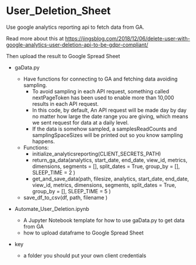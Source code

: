 # User_Deletion_Sheet
Use google analytics reporting api to fetch data from GA.

Read more about this at https://jingsblog.com/2018/12/06/delete-user-with-google-analytics-user-deletion-api-to-be-gdpr-compliant/

Then upload the result to Google Spread Sheet
* gaData.py
  - Have functions for connecting to GA and fetching data avoiding sampling.
    - To avoid sampling in each API request, something called nextPageToken has been used to enable more than 10,000 results in each API request.
    - In this code, by default, An API request will be made day by day no matter how large the date range you are giving, which means we sent request for data at a daily level.
    - If the data is somehow sampled, a samplesReadCounts and samplingSpaceSizes will be printed out so you know sampling happens.
  - Functions:
    - initialize_analyticsreporting(CLIENT_SECRETS_PATH)
    - return_ga_data(analytics,
                       start_date,
                       end_date,
                       view_id,
                       metrics,
                       dimensions,
                       segments = [],
                       split_dates = True,
                       group_by = [],
                       SLEEP_TIME = 2
                      )
    - get_and_save_data(path,
                        filesize,
                        analytics,
                        start_date,
                        end_date,
                        view_id,
                        metrics,
                        dimensions,
                        segments,
                        split_dates = True,
                        group_by = [],
                        SLEEP_TIME = 5
                        )
  - save_df_to_csv(df,
                  path,
                  filename
                  )

* Automate_User_Deletion.ipynb
  - A Jupyter Notebook template for how to use gaData.py to get data from GA
  - how to upload dataframe to Google Spread Sheet
* key
  - a folder you should put your own client credentials
